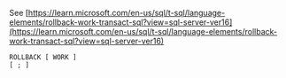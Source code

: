 See [https://learn.microsoft.com/en-us/sql/t-sql/language-elements/rollback-work-transact-sql?view=sql-server-ver16](https://learn.microsoft.com/en-us/sql/t-sql/language-elements/rollback-work-transact-sql?view=sql-server-ver16)
```
ROLLBACK [ WORK ]  
[ ; ]
```
